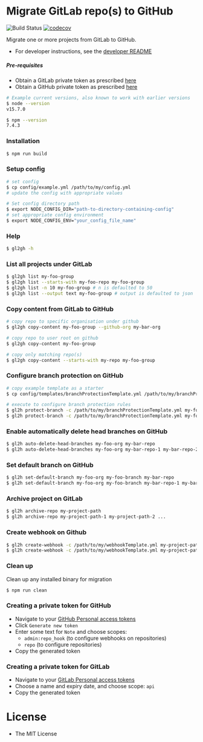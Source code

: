 # Migrate GitLab repo(s) to GitHub

![Build Status](https://github.com/aditya-mittal/gl2gh/workflows/build/badge.svg)
[![codecov](https://codecov.io/gh/aditya-mittal/gl2gh/branch/master/graph/badge.svg)](https://codecov.io/gh/aditya-mittal/gl2gh)

Migrate one or more projects from GitLab to GitHub. 
- For developer instructions, see the [developer README](DEVELOP.md)

##### Pre-requisites

- Obtain a GitLab private token as prescribed [here](./README.md#creating-a-private-token-for-gitlab)
- Obtain a GitHub private token as prescribed [here](./README.md#creating-a-private-token-for-github)

```bash
# Example current versions, also known to work with earlier versions
$ node --version
v15.7.0

$ npm --version
7.4.3
```

### Installation

```bash
$ npm run build
```

### Setup config

```bash
# set config
$ cp config/example.yml /path/to/my/config.yml
# update the config with appropriate values

# Set config directory path
$ export NODE_CONFIG_DIR="path-to-directory-containing-config"
# set appropriate config environment
$ export NODE_CONFIG_ENV="your_config_file_name"
```

### Help

```bash
$ gl2gh -h
```

### List all projects under GitLab

```bash
$ gl2gh list my-foo-group
$ gl2gh list --starts-with my-foo-repo my-foo-group
$ gl2gh list -n 10 my-foo-group # n is defaulted to 50
$ gl2gh list --output text my-foo-group # output is defaulted to json
```

### Copy content from GitLab to GitHub

```bash
# copy repo to specific organisation under github
$ gl2gh copy-content my-foo-group --github-org my-bar-org

# copy repo to user root on github
$ gl2gh copy-content my-foo-group

# copy only matching repo(s)
$ gl2gh copy-content --starts-with my-repo my-foo-group
```

### Configure branch protection on GitHub

```bash
# copy example template as a starter
$ cp config/templates/branchProtectionTemplate.yml /path/to/my/branchProtectionTemplate.yml

# execute to configure branch protection rules
$ gl2h protect-branch -c /path/to/my/branchProtectionTemplate.yml my-foo-org my-foo-branch my-bar-repo 
$ gl2h protect-branch -c /path/to/my/branchProtectionTemplate.yml my-foo-org my-foo-branch my-bar-repo-1 my-bar-repo-2 ... 
```

### Enable automatically delete head branches on GitHub  

```bash
$ gl2h auto-delete-head-branches my-foo-org my-bar-repo
$ gl2h auto-delete-head-branches my-foo-org my-bar-repo-1 my-bar-repo-2 ...
```

### Set default branch on GitHub

```bash
$ gl2h set-default-branch my-foo-org my-foo-branch my-bar-repo
$ gl2h set-default-branch my-foo-org my-foo-branch my-bar-repo-1 my-bar-repo-2
```

### Archive project on GitLab

```bash
$ gl2h archive-repo my-project-path
$ gl2h archive-repo my-project-path-1 my-project-path-2 ...  
```

### Create webhook on Github

```bash
$ gl2h create-webhook -c /path/to/my/webhookTemplate.yml my-project-path
$ gl2h create-webhook -c /path/to/my/webhookTemplate.yml my-project-path-1 my-project-path-2 ...  
```

### Clean up

Clean up any installed binary for migration

```bash
$ npm run clean
```

### Creating a private token for GitHub
- Navigate to your [GitHub Personal access tokens](https://github.com/settings/tokens)
- Click `Generate new token`
- Enter some text for `Note` and choose scopes: 
  - `admin:repo_hook` (to configure webhooks on repositories)
  - `repo` (to configure repositories)
- Copy the generated token

### Creating a private token for GitLab
- Navigate to your [GitLab Personal access tokens](https://gitlab.com/profile/personal_access_tokens)
- Choose a name and expiry date, and choose scope: `api`
- Copy the generated token

# License

* The MIT License
